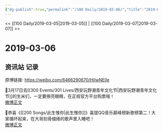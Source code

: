 ```yaml
---
{"dg-publish":true,"permalink":"/100 Daily/2019-03-06/","title":"2019-03-06","created":"2022-12-22T15:16:32.000+08:00","updated":"2023-01-09T17:24:43.430+08:00"}
---
```



<< [[100 Daily/2019-03-05\|2019-03-05]] | [[100 Daily/2019-03-07\|2019-03-07]] >>

# 2019-03-06

## 资讯站 记录

原博链接: https://weibo.com/6466290670/HjIwNElIe

📣3月17日去[[300 Events/301 Lives/西安玩野潮青年文化节\|西安玩野潮青年文化节]]的生米们，一定要擦亮眼睛，在正规官方平台购票哦！  
[微博正文](https://m.weibo.cn/6466290670/4346851211849216)

📣恭喜《[[200 Songs/此生惟你\|此生惟你]]》喜提QQ音乐巅峰榜新歌榜第二！大家循环起来，在大哥刻骨缱绻的歌声里入睡吧！  
[微博正文](https://m.weibo.cn/6466290670/4346940655922343)
